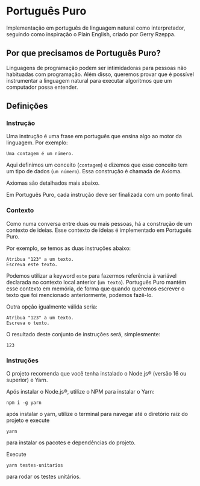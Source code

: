 # Português Puro

Implementação em português de linguagem natural como interpretador, seguindo como inspiração o Plain English, criado por Gerry Rzeppa.

## Por que precisamos de Português Puro?

Linguagens de programação podem ser intimidadoras para pessoas não habituadas com programação. Além disso, queremos provar que é possível
instrumentar a linguagem natural para executar algoritmos que um computador possa entender.

## Definições

### Instrução

Uma instrução é uma frase em português que ensina algo ao motor da linguagem. Por exemplo:

```
Uma contagem é um número.
```

Aqui definimos um conceito (`contagem`) e dizemos que esse conceito tem um tipo de dados (`um número`). Essa construção é chamada de Axioma. 

Axiomas são detalhados mais abaixo.

Em Português Puro, cada instrução deve ser finalizada com um ponto final.

### Contexto

Como numa conversa entre duas ou mais pessoas, há a construção de um contexto de ideias. Esse contexto de ideias é implementado em Português Puro. 

Por exemplo, se temos as duas instruções abaixo:

```
Atribua "123" a um texto.
Escreva este texto.
```

Podemos utilizar a keyword `este` para fazermos referência à variável declarada no contexto local anterior (`um texto`). Português Puro mantém esse contexto em memória, de forma que quando queremos escrever 
o texto que foi mencionado anteriormente, podemos fazê-lo. 

Outra opção igualmente válida seria:


```
Atribua "123" a um texto.
Escreva o texto.
```

O resultado deste conjunto de instruções será, simplesmente:

```
123
```

### Instruções

O projeto recomenda que você tenha instalado o Node.js® (versão 16 ou superior) e Yarn. 

Após instalar o Node.js®, utilize o NPM para instalar o Yarn:

```
npm i -g yarn
```

após instalar o yarn, utilize o terminal para navegar até o diretório raiz do projeto e execute

```
yarn
```
para instalar os pacotes e dependências do projeto.


Execute

```
yarn testes-unitarios
```
para rodar os testes unitários.
